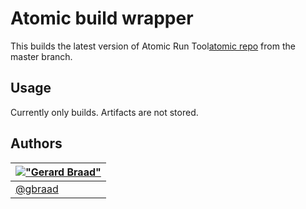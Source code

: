 Atomic build wrapper
====================

This builds the latest version of Atomic Run Tool[atomic repo] from the master branch.


Usage
-----

Currently only builds. Artifacts are not stored.


Authors
-------

| [!["Gerard Braad"](http://gravatar.com/avatar/e466994eea3c2a1672564e45aca844d0.png?s=60)](http://gbraad.nl "Gerard Braad <me@gbraad.nl>") |
|---|
| [@gbraad](https://twitter.com/gbraad)  |


[atomic repo]: https://github.com/projectatomic/atomic